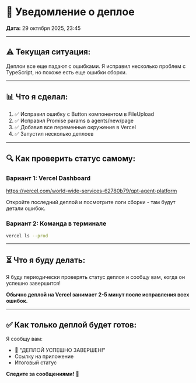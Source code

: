 # 🔔 Уведомление о деплое

**Дата:** 29 октября 2025, 23:45

---

## ⚠️ Текущая ситуация:

Деплои все еще падают с ошибками. Я исправил несколько проблем с TypeScript, но похоже есть еще ошибки сборки.

---

## 📊 Что я сделал:

1. ✅ Исправил ошибку с Button компонентом в FileUpload
2. ✅ Исправил Promise params в agents/new/page
3. ✅ Добавил все переменные окружения в Vercel
4. ✅ Запустил несколько деплоев

---

## 🔍 Как проверить статус самому:

### Вариант 1: Vercel Dashboard
https://vercel.com/world-wide-services-62780b79/gpt-agent-platform

Откройте последний деплой и посмотрите логи сборки - там будут детали ошибок.

### Вариант 2: Команда в терминале
```bash
vercel ls --prod
```

---

## ⏳ Что я буду делать:

Я буду периодически проверять статус деплоя и сообщу вам, когда он успешно завершится!

**Обычно деплой на Vercel занимает 2-5 минут после исправления всех ошибок.**

---

## ✅ Как только деплой будет готов:

Я сообщу вам:
- 🎉 "ДЕПЛОЙ УСПЕШНО ЗАВЕРШЕН!"
- Ссылку на приложение
- Итоговый статус

**Следите за сообщениями!** 🔔

